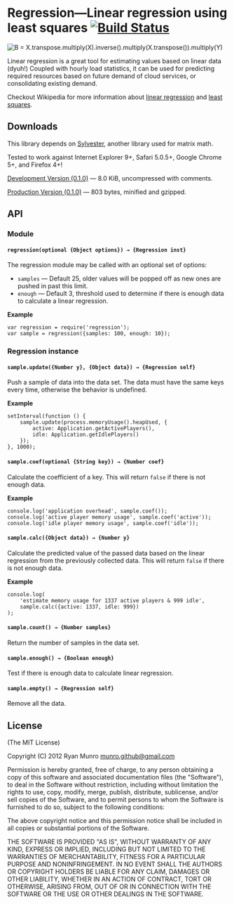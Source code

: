 # Regression—Linear regression using least squares [![Build Status](https://secure.travis-ci.org/munro/regression.png?branch=master)](http://travis-ci.org/munro/regression)

![B = X.transpose.multiply(X).inverse().multiply(X.transpose()).multiply(Y)](http://upload.wikimedia.org/wikipedia/en/math/a/6/5/a65c30d3cc0831f3634a84e1a7e2d894.png)

Linear regression is a great tool for estimating values based on linear data (dyuh!)  Coupled with hourly load statistics, it can be used for predicting required resources based on future demand of cloud services, or consolidating existing demand.

Checkout Wikipedia for more information about [linear regression](http://en.wikipedia.org/wiki/Linear_regression) and [least squares](http://en.wikipedia.org/wiki/Least_squares).

## Downloads

This library depends on [Sylvester](http://sylvester.jcoglan.com/), another library used for matrix math.

Tested to work against Internet Explorer 9+, Safari 5.0.5+, Google Chrome 5+, and Firefox 4+!

[Development Version (0.1.0)](https://raw.github.com/munro/regression/master/regression.js) — 8.0 KiB, uncompressed with comments.

[Production Version (0.1.0)](https://raw.github.com/munro/regression/master/regression.min.js) — 803 bytes, minified and gzipped.

## API

### Module

#### `regression(optional {Object options}) → {Regression inst}`

The regression module may be called with an optional set of options:

* `samples` — Default 25, older values will be popped off as new ones are pushed in past this limit.
* `enough` — Default 3, threshold used to determine if there is enough data to calculate a linear regression.

**Example**

    var regression = require('regression');
    var sample = regression({samples: 100, enough: 10});

### Regression instance

#### `sample.update({Number y}, {Object data}) → {Regression self}`

Push a sample of data into the data set.  The data must have the same keys every time, otherwise the behavior is undefined.

**Example**

    setInterval(function () {
        sample.update(process.memoryUsage().heapUsed, {
            active: Application.getActivePlayers(),
            idle: Application.getIdlePlayers()
        });
    }, 1000);

#### `sample.coef(optional {String key}) → {Number coef}`

Calculate the coefficient of a key.  This will return `false` if there is not enough data.

**Example**

    console.log('application overhead', sample.coef());
    console.log('active player memory usage', sample.coef('active'));
    console.log('idle player memory usage', sample.coef('idle'));

#### `sample.calc({Object data}) → {Number y}`

Calculate the predicted value of the passed data based on the linear regression from the previously collected data.  This will return `false` if there is not enough data.

**Example**

    console.log(
        'estimate memory usage for 1337 active players & 999 idle',
        sample.calc({active: 1337, idle: 999})
    );

#### `sample.count() → {Number samples}`

Return the number of samples in the data set.

#### `sample.enough() → {Boolean enough}`

Test if there is enough data to calculate linear regression.

#### `sample.empty() → {Regression self}`

Remove all the data.

## License

(The MIT License)

Copyright (C) 2012 Ryan Munro <munro.github@gmail.com>

Permission is hereby granted, free of charge, to any person obtaining a copy of
this software and associated documentation files (the "Software"), to deal in
the Software without restriction, including without limitation the rights to
use, copy, modify, merge, publish, distribute, sublicense, and/or sell copies
of the Software, and to permit persons to whom the Software is furnished to do
so, subject to the following conditions:

The above copyright notice and this permission notice shall be included in all
copies or substantial portions of the Software.

THE SOFTWARE IS PROVIDED "AS IS", WITHOUT WARRANTY OF ANY KIND, EXPRESS OR
IMPLIED, INCLUDING BUT NOT LIMITED TO THE WARRANTIES OF MERCHANTABILITY,
FITNESS FOR A PARTICULAR PURPOSE AND NONINFRINGEMENT. IN NO EVENT SHALL THE
AUTHORS OR COPYRIGHT HOLDERS BE LIABLE FOR ANY CLAIM, DAMAGES OR OTHER
LIABILITY, WHETHER IN AN ACTION OF CONTRACT, TORT OR OTHERWISE, ARISING FROM,
OUT OF OR IN CONNECTION WITH THE SOFTWARE OR THE USE OR OTHER DEALINGS IN THE
SOFTWARE.
